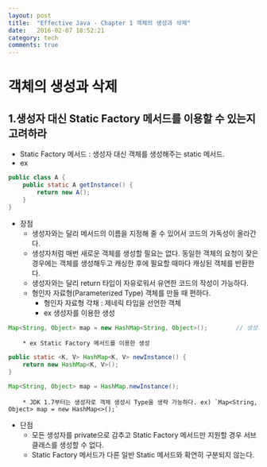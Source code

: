 ```yaml
---
layout: post
title:  "Effective Java - Chapter 1 객체의 생성과 삭제"
date:   2016-02-07 18:52:21
category: tech
comments: true
---
```

# 객체의 생성과 삭제

## 1.생성자 대신 Static Factory 메서드를 이용할 수 있는지 고려하라
* Static Factory 메서드 : 생성자 대신 객체를 생성해주는 static 메서드.
* ex
``` java
public class A {
	public static A getInstance() {
		return new A();
	}
}
```
* 장점
	* 생성자와는 달리 메서드의 이름을 지정해 줄 수 있어서 코드의 가독성이 올라간다.
	* 생성자처럼 매번 새로운 객체를 생성할 필요는 없다. 동일한 객체의 요청이 잦은 경우에는 객체를 생성해두고 캐싱한 후에 필요할 때마다 캐싱된 객체를 반환한다.
	* 생성자와는 달리 return 타입이 자유로워서 유연한 코드의 작성이 가능하다.
	* 형인자 자료형(Parameterized Type) 객체를 만들 때 편하다.
		* 형인자 자료형 갹채 : 제네릭 타입을 선언한 객체
		* ex 생성자를 이용한 생성
``` java
Map<String, Object> map = new HashMap<String, Object>();		// 생성자 호출 시 Type을 반드시 명시해줘야 한다.
```
		* ex Static Factory 메서드를 이용한 생성
``` java
public static <K, V> HashMap<K, V> newInstance() {
	return new HashMap<K, V>();
}

Map<String, Object> map = HashMap.newInstance();
```
		* JDK 1.7부터는 생성자로 객체 생성시 Type을 생략 가능하다. ex) `Map<String, Object> map = new HashMap<>();`
* 단점
	* 모든 생성자를 private으로 감추고 Static Factory 메서드만 지원할 경우 서브클래스를 생성할 수 없다.
	* Static Factory 메서드가 다른 일반 Static 메서드와 확연히 구분되지 않는다.
